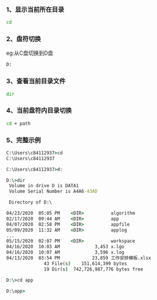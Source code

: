 ### 1、显示当前所在目录
```cmd
cd
```

### 2、盘符切换

eg:从C盘切换到D盘
```cmd
D:
```

### 3、查看当前目录文件
```cmd
dir
```

### 4、当前盘符内目录切换
```cmd
cd + path
```

### 5、完整示例
```cmd
C:\Users\c84112937>cd
C:\Users\c84112937

C:\Users\c84112937>d:

D:\>dir
 Volume in drive D is DATA1
 Volume Serial Number is A4A6-43AD

 Directory of D:\

04/23/2020  05:05 PM    <DIR>          algorithm
02/17/2020  09:44 AM    <DIR>          app
04/07/2020  02:58 PM    <DIR>          appfile
05/09/2020  11:32 AM    <DIR>          applog
...
05/15/2020  02:07 PM    <DIR>          workspace
04/16/2020  10:03 AM             3,453 x.lgo
04/16/2020  10:07 AM             3,596 x.log
04/13/2020  03:54 PM            23,859 工作安排模板.xlsx
              43 File(s)    151,614,399 bytes
              19 Dir(s)  742,726,987,776 bytes free

D:\>cd app

D:\app>
```
